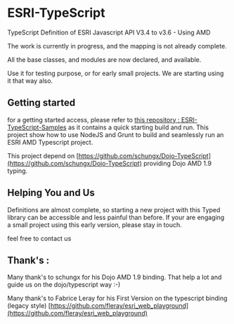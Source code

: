 ESRI-TypeScript
===============

TypeScript Definition of ESRI Javascript API V3.4 to v3.6  - Using AMD

The work is currently in progress, and the mapping is not already complete.

All the base classes, and modules are now declared, and available.

Use it for testing purpose, or for early small projects. We are starting using it that way also.

## Getting started ##

for a getting started access, please refer to [this repository : ESRI-TypeScript-Samples](https://github.com/frett27/ESRI-TypeScript-Samples) as it contains a quick starting build and run. This project show how to use NodeJS and Grunt to build and seamlessly run an ESRI AMD Typescript project.

This project depend on [https://github.com/schungx/Dojo-TypeScript](https://github.com/schungx/Dojo-TypeScript) providing Dojo AMD 1.9 typing.

## Helping You and Us ##

Definitions are almost complete, so starting a new project with this Typed library can be accessible and less painful than before. If your are engaging a small project using this early version, please stay in touch.


feel free to contact us

**Thank's :**
-------------

Many thank's to schungx for his Dojo AMD 1.9 binding. That help a lot and guide us on the dojo/typescript way :-)

Many thank's to Fabrice Leray for his First Version on the typescript binding (legacy style) [https://github.com/fleray/esri_web_playground](https://github.com/fleray/esri_web_playground)

